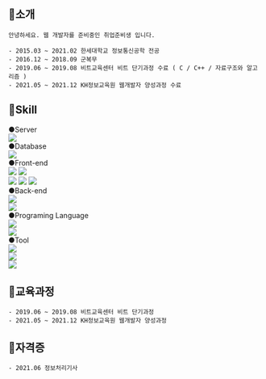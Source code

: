
## 👋소개
```
안녕하세요. 웹 개발자를 준비중인 취업준비생 입니다.

- 2015.03 ~ 2021.02 한세대학교 정보통신공학 전공
- 2016.12 ~ 2018.09 군복무
- 2019.06 ~ 2019.08 비트교육센터 비트 단기과정 수료 ( C / C++ / 자료구조와 알고리즘 )
- 2021.05 ~ 2021.12 KH정보교육원 웹개발자 양성과정 수료 
```

## 📓Skill
●Server<br/> 
 <img src="https://img.shields.io/badge/SpringBoot-6DB33F?style=flat-square&logo=SpringBoot&logoColor=white"/><br/> 
●Database<br/> 
 <img src="https://img.shields.io/badge/MySQL-4479A1?style=flat-square&logo=MySQL&logoColor=white"/><br/> 
●Front-end<br/> 
 <img src="https://img.shields.io/badge/Vue.js-4FC08D?style=flat-square&logo=Vue.js&logoColor=white"/> 
 <img src="https://img.shields.io/badge/Vuetify-1867C0?style=flat-square&logo=Vuetify&logoColor=white"/><br/> 
 <img src="https://img.shields.io/badge/HTML5-E34F26?style=flat-square&logo=HTML5&logoColor=white"/>
 <img src="https://img.shields.io/badge/Css3-1572B6?style=flat-square&logo=Css3&logoColor=white"/>
 <img src="https://img.shields.io/badge/JavaScript-F7DF1E?style=flat-square&logo=JavaScript&logoColor=white"/><br/> 
●Back-end<br/> 
 <img src="https://img.shields.io/badge/Spring-6DB33F?style=flat-square&logo=Spring&logoColor=white"/><br/> 
 <img src="https://img.shields.io/badge/Spring JPA-46BD7B?style=flat-square&logo=Spring&logoColor=white"/><br/> 
●Programing Language<br/> 
 <img src="https://img.shields.io/badge/Java-007396?style=flat-square&logo=Java&logoColor=white"/><br/> 
 <img src="https://img.shields.io/badge/Python-3776AB?style=flat-square&logo=Python&logoColor=white"/><br/> 
●Tool<br/>
 <img src="https://img.shields.io/badge/Slack-4A154B?style=flat-square&logo=Slack&logoColor=white"/><br/> 
 <img src="https://img.shields.io/badge/Github-181717?style=flat-square&logo=Github&logoColor=white"/><br/> 
 <img src="https://img.shields.io/badge/Trello-0052CC?style=flat-square&logo=Trello&logoColor=white"/><br/> 


## 👋교육과정
```
- 2019.06 ~ 2019.08 비트교육센터 비트 단기과정 
- 2021.05 ~ 2021.12 KH정보교육원 웹개발자 양성과정 
```
## 👋자격증
```
- 2021.06 정보처리기사
```
